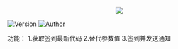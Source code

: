 <p align="center">
    <img src="https://cdn.jsdelivr.net/gh/ruicky/ruicky.github.io/2020/06/05/jd-sign/0.png">
</p>

<p plign="center">
    <img alt="Version" src="https:shields.io/badge/release-0.0.1-blue"/>
    <a href="https://github.com/ruicky">
        <img alt="Author" src="https://img.shields.io/badge/author-ruicky-blueviolet"/>
  </a>
</p>

功能：
1.获取签到最新代码
2.替代参数值
3.签到并发送通知
